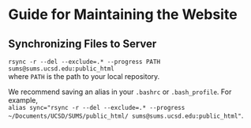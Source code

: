 # Guide for Maintaining the Website

## Synchronizing Files to Server
`rsync -r --del --exclude=.* --progress PATH sums@sums.ucsd.edu:public_html`  
where `PATH` is the path to your local repository.

We recommend saving an alias in your `.bashrc` or `.bash_profile`. For example,  
`alias sync="rsync -r --del --exclude=.* --progress ~/Documents/UCSD/SUMS/public_html/ sums@sums.ucsd.edu:public_html"`.

